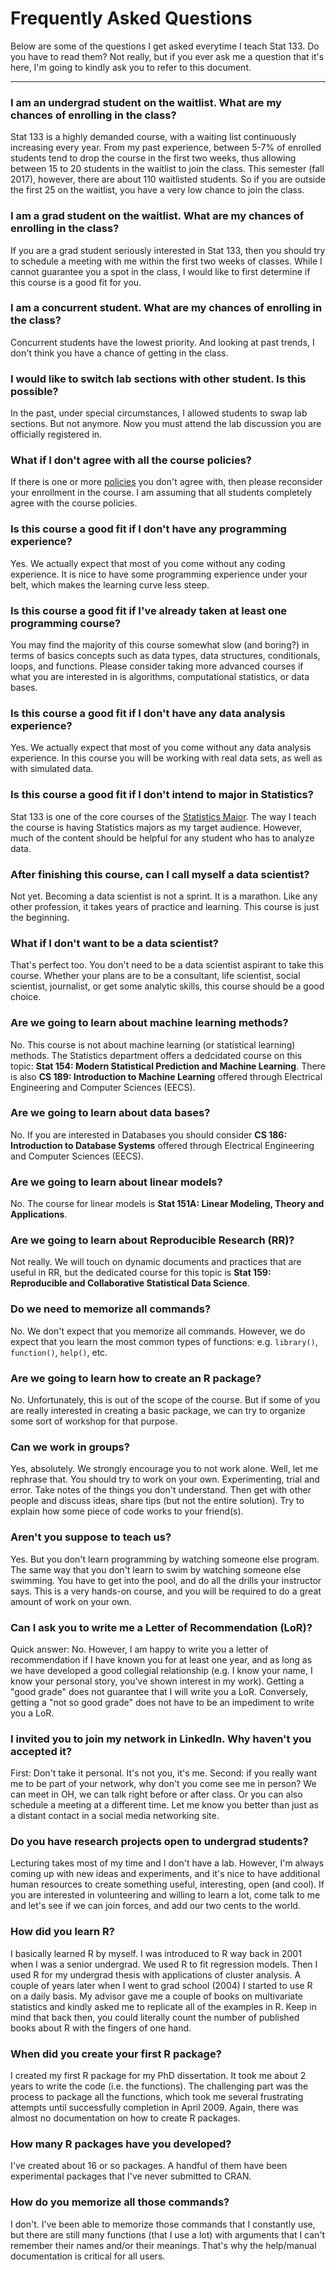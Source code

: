 # Frequently Asked Questions

Below are some of the questions I get asked everytime I teach Stat 133.
Do you have to read them? Not really, but if you ever ask me a 
question that it's here, I'm going to kindly ask you to refer to this document.

-----

### I am an undergrad student on the waitlist. What are my chances of enrolling in the class?

Stat 133 is a highly demanded course, with a waiting list continuously increasing every year.
From my past experience, between 5-7% of enrolled students tend to drop the course in the
first two weeks, thus allowing between 15 to 20 students in the waitlist to join the class.
This semester (fall 2017), however, there are about 110 waitlisted students. So if you 
are outside the first 25 on the waitlist, you have a very low chance to join the class.


### I am a grad student on the waitlist. What are my chances of enrolling in the class?

If you are a grad student seriously interested in Stat 133, then you should try to schedule a meeting with me within the first two weeks of classes. While I cannot guarantee you a spot in the class, I would like to first determine if this course is a good fit for you. 


### I am a concurrent student. What are my chances of enrolling in the class?

Concurrent students have the lowest priority. And looking at past trends, I don't think you
have a chance of getting in the class.


### I would like to switch lab sections with other student. Is this possible?

In the past, under special circumstances, I allowed students to swap lab sections. But not anymore. Now you must attend the lab discussion you are officially registered in.


### What if I don't agree with all the course policies?

If there is one or more [policies](policies.md) you don't agree with, then please reconsider your enrollment in the course. I am assuming that all students completely agree with the course policies.


### Is this course a good fit if I don't have any programming experience?

Yes. We actually expect that most of you come without any coding experience.
It is nice to have some programming experience under your belt, which makes 
the learning curve less steep.


### Is this course a good fit if I've already taken at least one programming course?

You may find the majority of this course somewhat slow (and boring?) in terms 
of basics concepts such as data types, data structures, conditionals, loops, 
and functions. Please consider taking more advanced courses if what you are 
interested in is algorithms, computational statistics, or data bases.


### Is this course a good fit if I don't have any data analysis experience?

Yes. We actually expect that most of you come without any data analysis experience.
In this course you will be working with real data sets, as well as with 
simulated data.


### Is this course a good fit if I don't intend to major in Statistics?

Stat 133 is one of the core courses of the [Statistics Major](http://statistics.berkeley.edu/programs/undergrad/major). The way I teach the course is having Statistics majors as my target audience. However, much of the content should be helpful for any student who has to analyze data.


### After finishing this course, can I call myself a data scientist?

Not yet. Becoming a data scientist is not a sprint. It is a marathon. Like any other 
profession, it takes years of practice and learning. This course is just the beginning.


### What if I don't want to be a data scientist?

That's perfect too. You don't need to be a data scientist aspirant to take this course.
Whether your plans are to be a consultant, life scientist, social scientist, 
journalist, or get some analytic skills, this course should be a good choice.


### Are we going to learn about machine learning methods?

No. This course is not about machine learning (or statistical learning) methods.
The Statistics department offers a dedcidated course on this topic: 
__Stat 154: Modern Statistical Prediction and Machine Learning__.
There is also __CS 189: Introduction to Machine Learning__ offered through 
Electrical Engineering and Computer Sciences (EECS).


### Are we going to learn about data bases?

No. If you are interested in Databases you should consider 
__CS 186: Introduction to Database Systems__ offered through 
Electrical Engineering and Computer Sciences (EECS).


### Are we going to learn about linear models?

No. The course for linear models is __Stat 151A: Linear Modeling, Theory and Applications__.


### Are we going to learn about Reproducible Research (RR)?

Not really. We will touch on dynamic documents and practices that are useful 
in RR, but the dedicated course for this topic is 
__Stat 159: Reproducible and Collaborative Statistical Data Science__.


### Do we need to memorize all commands?

No. We don't expect that you memorize all commands. However, we do expect that 
you learn the most common types of functions: e.g. `library()`, `function()`, `help()`, etc.


### Are we going to learn how to create an R package?

No. Unfortunately, this is out of the scope of the course. But if some of you 
are really interested in creating a basic package, we can try to organize some 
sort of workshop for that purpose.


### Can we work in groups?

Yes, absolutely. We strongly encourage you to not work alone. Well, let me rephrase that.
You should try to work on your own. Experimenting, trial and error. Take notes 
of the things you don't understand. Then get with other people and discuss ideas, 
share tips (but not the entire solution). Try to explain how some piece of code 
works to your friend(s).


### Aren't you suppose to teach us?

Yes. But you don't learn programming by watching someone else program.
The same way that you don't learn to swim by watching someone else swimming.
You have to get into the pool, and do all the drills your instructor says.
This is a very hands-on course, and you will be required to do a great amount
of work on your own.


### Can I ask you to write me a Letter of Recommendation (LoR)?

Quick answer: No. However, I am happy to write you a letter of recommendation 
if I have known you for at least one year, and as long as we have developed 
a good collegial relationship (e.g. I know your name, I know your personal story, 
you've shown interest in my work).
Getting a "good grade" does not guarantee that I will write you a LoR. Conversely,
getting a "not so good grade" does not have to be an impediment to write you a LoR.


### I invited you to join my network in LinkedIn. Why haven't you accepted it?

First: Don't take it personal. It's not you, it's me. Second: if you really 
want me to be part of your network, why don't you come see me in person? 
We can meet in OH, we can talk right before or after class. Or you can also
schedule a meeting at a different time. Let me know you better than just as 
a distant contact in a social media networking site.


### Do you have research projects open to undergrad students?

Lecturing takes most of my time and I don't have a lab. However, I'm always coming up 
with new ideas and experiments, and it's nice to have additional human resources 
to create something useful, interesting, open (and cool). If you are 
interested in volunteering and willing to learn a lot, come talk to me and 
let's see if we can join forces, and add our two cents to the world.


### How did you learn R?

I basically learned R by myself. I was introduced to R way back in 2001 when I 
was a senior undergrad. We used R to fit regression models. Then I used R for 
my undergrad thesis with applications of cluster analysis. A couple of years later when I went to grad school (2004) I started to use R on a daily basis. My advisor gave me a couple of books on multivariate statistics and kindly asked me to replicate all of the examples in R. Keep in mind that back then, you could literally count the number of published books about R with the fingers of one hand.


### When did you create your first R package?

I created my first R package for my PhD dissertation. It took me about 2 years to write the code (i.e. the functions). The challenging part was the process to package all the functions, which took me several frustrating attempts until successfully completion in April 2009. Again, there was almost no documentation on how to create R packages.


### How many R packages have you developed?

I've created about 16 or so packages. A handful of them have been experimental packages that I've never submitted to CRAN.


### How do you memorize all those commands?

I don't. I've been able to memorize those commands that I constantly use, but there are still many functions (that I use a lot) with arguments that I can't remember their names and/or their meanings. That's why the help/manual documentation is critical for all users.

